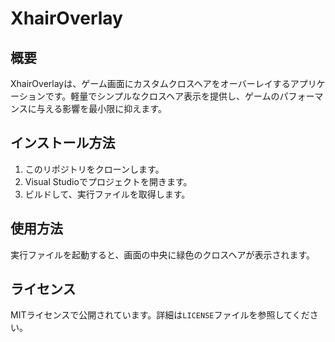 # XhairOverlay

## 概要
XhairOverlayは、ゲーム画面にカスタムクロスヘアをオーバーレイするアプリケーションです。軽量でシンプルなクロスヘア表示を提供し、ゲームのパフォーマンスに与える影響を最小限に抑えます。

## インストール方法
1. このリポジトリをクローンします。
2. Visual Studioでプロジェクトを開きます。
3. ビルドして、実行ファイルを取得します。

## 使用方法
実行ファイルを起動すると、画面の中央に緑色のクロスヘアが表示されます。

## ライセンス
MITライセンスで公開されています。詳細は`LICENSE`ファイルを参照してください。
